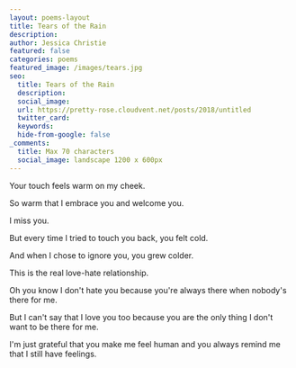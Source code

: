 ```yaml
---
layout: poems-layout
title: Tears of the Rain
description: 
author: Jessica Christie
featured: false
categories: poems
featured_image: /images/tears.jpg
seo:
  title: Tears of the Rain
  description: 
  social_image:
  url: https://pretty-rose.cloudvent.net/posts/2018/untitled
  twitter_card:
  keywords:
  hide-from-google: false
_comments:
  title: Max 70 characters
  social_image: landscape 1200 x 600px
---
```

Your touch feels warm on my cheek.

So warm that I embrace you and welcome you.

I miss you.

But every time I tried to touch you back, you felt cold.

And when I chose to ignore you, you grew colder.

This is the real love-hate relationship.

Oh you know I don't hate you because you're always there when nobody's there for me.

But I can't say that I love you too because you are the only thing I don't want to be there for me.

I'm just grateful that you make me feel human and you always remind me that I still have feelings.

&nbsp;
